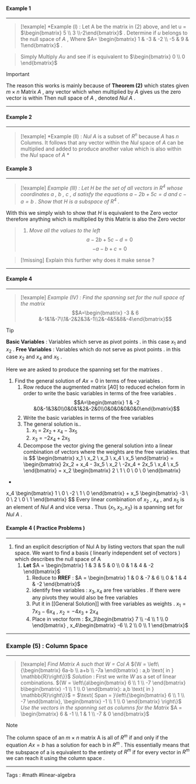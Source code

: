
#### Example 1 
____

> [!example] 
> *Example (l) : Let A be the matrix in (2) above, and let u = $\begin{bmatrix} 5 \\ 3  \\-2\end{bmatrix}$ . Determine if $u$ belongs to the null space of $A$ , Where $A= \begin{bmatrix} 1 & -3 & -2 \\ -5 & 9 & 1\end{bmatrix}$ .

> Simply Multiply $Au$ and see if is equivalent to $\begin{bmatrix} 0 \\ 0 \end{bmatrix}$  

> [!important] 
>   The reason this works is mainly because of **Theorem (2)** which states given $m\times n$  Matrix $A$ , any vector which when multiplied by $A$ gives us the zero vector is within Then null space of $A$ , denoted $Nul$ $A$  . 

___

#### Example 2 
____
> [!example] 
> *Example (ll) : $Nul \ A$ is a subset of $R^n$ because $A$ has $n$ Columns.  It follows that any vector within the $Nul$ space of $A$ can be multiplied and added to produce another value which is also within the $Nul$ space of $A$ * 

#### Example 3 
____

> [!example] 
> *Example (lll) : Let H be the set of all vectors in $R^4$ whose coordinates a , b , c , d satisfy the equations $a -2b+5c=d$  and $c - a = b$ . Show that H is a subspace of $R^4$  .*

With this we simply wish to show that $H$ is equivalent to the Zero vector therefore anything which is multiplied by this Matrix is also the Zero vector  

> 1. *Move all the values to the left*
> $$a - 2b + 5c - d = 0$$$$-a -b + c = 0$$ 

> [!missing] 
> Explain this further why does it make sense ? 

___

#### Example 4 
____
> [!example] 
> *Example (IV) : Find the spanning set for the null space of the matrix* $$A=\begin{bmatrix} -3 & 6 &-1&1&-7\\1&-2&2&3&-1\\2&-4&5&8&-4\end{bmatrix}$$ 


> [!tip] 
> **Basic Variables** : Variables which serve as pivot points . in this case $x_1$ and $x_2$ . 
> **Free Variables** : Variables which do not serve as pivot points . in this case $x_2$ and $x_4$ and $x_5$ . 
>  

Here we are asked to produce the spanning set for the matrixes . 

1. Find the general solution of $Ax = 0$ in terms of free variables  . 
	1. Row reduce the augmented matrix $[A 0]$ to reduced echelon form in order to write the basic variables in terms of the free variables . $$A=\begin{bmatrix} 1 & -2 &0&-1&3&0\\0&0&1&2&-2&0\\0&0&0&0&0&0\end{bmatrix}$$
	2. Write the basic variables in terms of the free variables 
	3. The general solution is..
		1. $x_1$ = $2x_2 + x_4  - 3x_5$ 
		2. $x_3$ = $-2x_4  + 2x_5$
	4. Decompose the vector giving the general solution into a linear combination of vectors where the weights are the free variables. that is 
$$
\begin{bmatrix}
x_1 \\
x_2 \\
x_3 \\
x_4 \\
x_5
\end{bmatrix}
=
\begin{bmatrix}
2x_2 + x_4 - 3x_5 \\
x_2 \\
-2x_4 + 2x_5 \\
x_4 \\
x_5
\end{bmatrix}
=
x_2
\begin{bmatrix}
2 \\
1 \\
0 \\
0 \\
0
\end{bmatrix}
+
x_4
\begin{bmatrix}
1 \\
0 \\
-2 \\
1 \\
0
\end{bmatrix}
+
x_5
\begin{bmatrix}
-3 \\
0 \\
2 \\
0 \\
1
\end{bmatrix}
$$
Every linear combination of $x_2$ , $x_4$ , and $x_5$ is an element of $Nul\ A$ and vice versa . Thus $\{x_1 , x_2 , x_3\}$  is a spanning set for $Nul\ A$ . 


#### Example 4 ( Practice Problems ) 
____
1. find an explicit description of Nul A by listing vectors that span the null space. We want to find a basis ( linearly independent set of vectors ) which describes the null space of A 
	1. **Let** $A = \begin{bmatrix} 1 & 3 & 5 & 0 \\ 0 & 1 & 4 & -2 \end{bmatrix}$
		1. Reduce to **RREF** : $A = \begin{bmatrix} 1 & 0 & -7 & 6 \\ 0 & 1 & 4 &  -2 \end{bmatrix}$
		2. identify free variables : $x_3 , x_4$ are free variables  . If there were any pivots they would also be free variables
		3. Put it in [[General Solution]] with free variables as weights .  $x_1 = 7x_3 - 6x_4$ , $x_2 =  -4x_3 +2x_4$
		4. Place in vector form : $x_3\begin{bmatrix} 7 \\ -4 \\ 1 \\ 0 \end{bmatrix} , x_4\begin{bmatrix} -6 \\ 2 \\ 0 \\ 1 \end{bmatrix}$ 
____

### Example (5)  : Column Space
____
> [!example] 
> *Find Matrix A such that W = $Col \  A$* 
>	${W = \left\{\begin{bmatrix} 6a-b \\ a+b \\ -7a \end{bmatrix} : a,b \text{ in } \mathbb{R}\right\}}$
*Solution* : First we write $W$ as a set of linear combinations. 
>	${W = \left\{a\begin{bmatrix} 6 \\ 1 \\ -7 \end{bmatrix} b\begin{bmatrix} -1 \\ 1 \\ 0 \end{bmatrix}: a,b \text{ in } \mathbb{R}\right\}}$  = $\text{ Span = }\left\{\begin{bmatrix} 6 \\ 1 \\ -7 \end{bmatrix}, \begin{bmatrix} -1 \\ 1 \\ 0 \end{bmatrix} \right\}$ 
*Use the vectors in the spanning set as columns for the Matrix*
>	$A = \begin{bmatrix} 6 & -1 \\ 1  & 1 \\ -7 & 0 \end{bmatrix}$ 

> [!note] 
> The column space of an $m\times n$ matrix A is all of $R^m$ if and only if the equation $Ax = b$ has a solution for each b in $R^m$ . This essentially means that the subspace of a is equivalent to the entirety of $R^m$ if for every vector in $R^m$ we can reach it using the column space . 



---
Tags : #math #linear-algebra